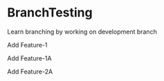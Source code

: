 # BranchTesting
Learn branching by working on development branch


Add Feature-1

Add Feature-1A

Add Feature-2A

